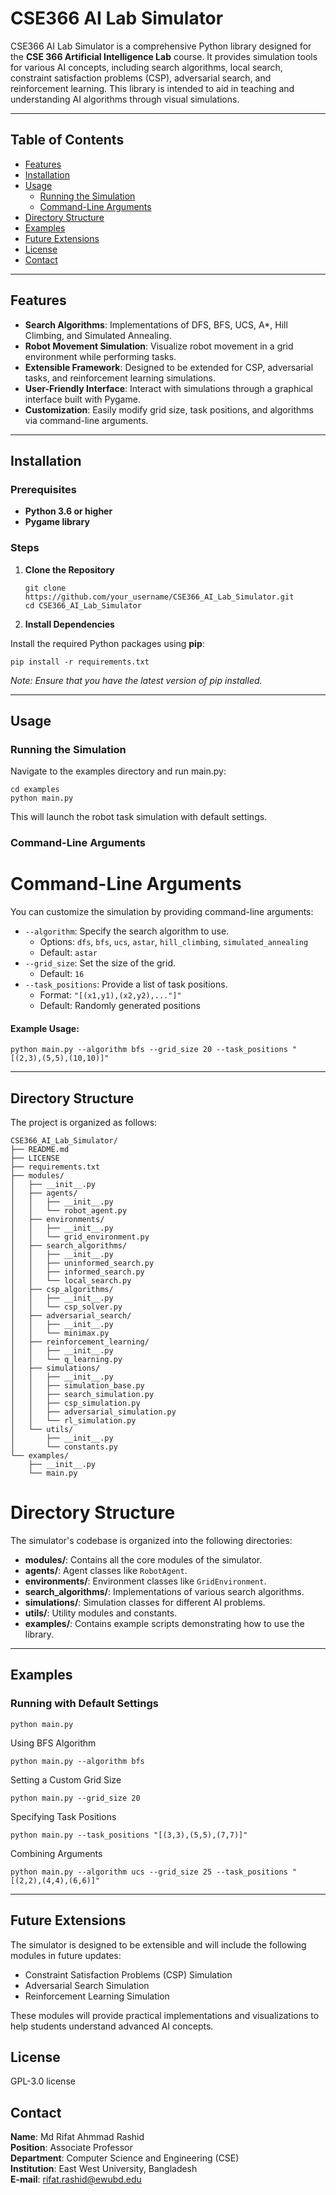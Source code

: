 # CSE366 AI Lab Simulator

CSE366 AI Lab Simulator is a comprehensive Python library designed for the **CSE 366 Artificial Intelligence Lab** course. It provides simulation tools for various AI concepts, including search algorithms, local search, constraint satisfaction problems (CSP), adversarial search, and reinforcement learning. This library is intended to aid in teaching and understanding AI algorithms through visual simulations.

---

## Table of Contents

- [Features](#features)
- [Installation](#installation)
- [Usage](#usage)
  - [Running the Simulation](#running-the-simulation)
  - [Command-Line Arguments](#command-line-arguments)
- [Directory Structure](#directory-structure)
- [Examples](#examples)
- [Future Extensions](#future-extensions)
- [License](#license)
- [Contact](#contact)

---

## Features

- **Search Algorithms**: Implementations of DFS, BFS, UCS, A*, Hill Climbing, and Simulated Annealing.
- **Robot Movement Simulation**: Visualize robot movement in a grid environment while performing tasks.
- **Extensible Framework**: Designed to be extended for CSP, adversarial tasks, and reinforcement learning simulations.
- **User-Friendly Interface**: Interact with simulations through a graphical interface built with Pygame.
- **Customization**: Easily modify grid size, task positions, and algorithms via command-line arguments.

---

## Installation

### Prerequisites

- **Python 3.6 or higher**
- **Pygame library**

### Steps

1. **Clone the Repository**

   ```
   git clone https://github.com/your_username/CSE366_AI_Lab_Simulator.git
   cd CSE366_AI_Lab_Simulator
   ```

2. **Install Dependencies**

Install the required Python packages using **pip**:

```
pip install -r requirements.txt
```
*Note: Ensure that you have the latest version of pip installed.*


---

## Usage

### Running the Simulation
Navigate to the examples directory and run main.py:

```
cd examples
python main.py
```
This will launch the robot task simulation with default settings.

### Command-Line Arguments
**Command-Line Arguments**
==========================

You can customize the simulation by providing command-line arguments:

* `--algorithm`: Specify the search algorithm to use.
	+ Options: `dfs`, `bfs`, `ucs`, `astar`, `hill_climbing`, `simulated_annealing`
	+ Default: `astar`
* `--grid_size`: Set the size of the grid.
	+ Default: `16`
* `--task_positions`: Provide a list of task positions.
	+ Format: `"[(x1,y1),(x2,y2),..."]"`
	+ Default: Randomly generated positions

#### Example Usage:

```
python main.py --algorithm bfs --grid_size 20 --task_positions "[(2,3),(5,5),(10,10)]"
```
---

## Directory Structure
The project is organized as follows:

```
CSE366_AI_Lab_Simulator/
├── README.md
├── LICENSE
├── requirements.txt
├── modules/
│   ├── __init__.py
│   ├── agents/
│   │   ├── __init__.py
│   │   └── robot_agent.py
│   ├── environments/
│   │   ├── __init__.py
│   │   └── grid_environment.py
│   ├── search_algorithms/
│   │   ├── __init__.py
│   │   ├── uninformed_search.py
│   │   ├── informed_search.py
│   │   └── local_search.py
│   ├── csp_algorithms/
│   │   ├── __init__.py
│   │   └── csp_solver.py
│   ├── adversarial_search/
│   │   ├── __init__.py
│   │   └── minimax.py
│   ├── reinforcement_learning/
│   │   ├── __init__.py
│   │   └── q_learning.py
│   ├── simulations/
│   │   ├── __init__.py
│   │   ├── simulation_base.py
│   │   ├── search_simulation.py
│   │   ├── csp_simulation.py
│   │   ├── adversarial_simulation.py
│   │   └── rl_simulation.py
│   └── utils/
│       ├── __init__.py
│       └── constants.py
└── examples/
    ├── __init__.py
    └── main.py
```

# Directory Structure

The simulator's codebase is organized into the following directories:

* **modules/**: Contains all the core modules of the simulator.
* **agents/**: Agent classes like `RobotAgent`.
* **environments/**: Environment classes like `GridEnvironment`.
* **search_algorithms/**: Implementations of various search algorithms.
* **simulations/**: Simulation classes for different AI problems.
* **utils/**: Utility modules and constants.
* **examples/**: Contains example scripts demonstrating how to use the library.
---

## Examples
### Running with Default Settings
```
python main.py
```

Using BFS Algorithm
```
python main.py --algorithm bfs
```
Setting a Custom Grid Size
```
python main.py --grid_size 20
```
Specifying Task Positions
```
python main.py --task_positions "[(3,3),(5,5),(7,7)]"
```
Combining Arguments
```
python main.py --algorithm ucs --grid_size 25 --task_positions "[(2,2),(4,4),(6,6)]"
```

---

## Future Extensions
The simulator is designed to be extensible and will include the following modules in future updates:

* Constraint Satisfaction Problems (CSP) Simulation
* Adversarial Search Simulation
* Reinforcement Learning Simulation

These modules will provide practical implementations and visualizations to help students understand advanced AI concepts.

## License
 GPL-3.0 license

## Contact

**Name**: Md Rifat Ahmmad Rashid  
**Position**: Associate Professor  
**Department**: Computer Science and Engineering (CSE)  
**Institution**: East West University, Bangladesh  
**E-mail**: rifat.rashid@ewubd.edu  

